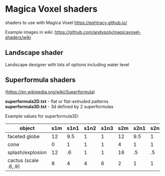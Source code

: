 # Magica Voxel shaders
shaders to use with Magica Voxel https://ephtracy.github.io/

Example images in wiki: https://github.com/andypoly/magicavoxel-shaders/wiki

Landscape shader
--------------------

Landscape designer with lots of options including water level  


Superformula shaders
--------------------
(https://en.wikipedia.org/wiki/Superformula)

**superformula2D.txt** - flat or flat-extruded patterns  
**superformula3D.txt** - 3d defined by 2 superformulas  

Example values for superformula3D:

object              |s1m |s1n1|s1n2|s1n3|s2m |s2n1|s2n2|s2n3|shape  
--------------------|----|----|----|----|----|----|----|----|-----
faceted globe       |12  |9.5 |1   |1   |12  |9.5 |1   |1   |0  
cone                |0   |1   |1   |1   |4   |1   |1   |1   |2  
splash/explosion    |12  |.6  |1   |1   |16  |.5  |.5  |.5  |2/0  
cactus (scale .6,.9)|8   |4   |4   |6   |2   |1   |1   |4   |0 or 2 	  			

